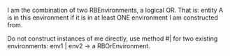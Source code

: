 I am the combination of two RBEnvironments, a logical OR. That is: entity A is in this environment if it is in at least ONE environment I am constructed from.Do not construct instances of me directly, use method #| for two existing environments:env1 | env2 -> a RBOrEnvironment.
